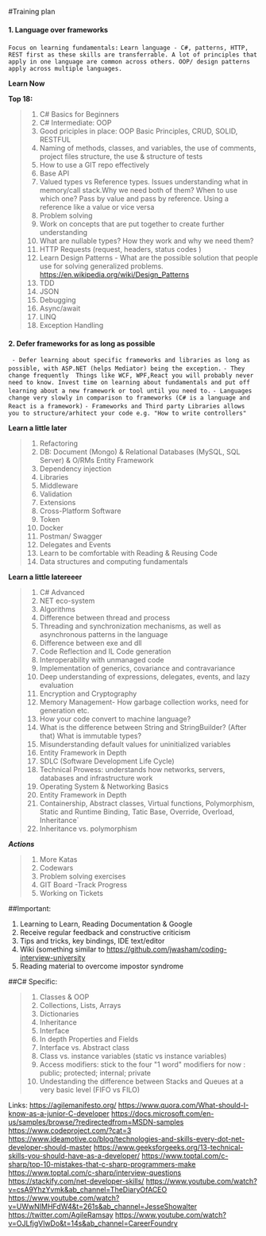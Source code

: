 #Training plan

#### 1. Language over frameworks 

`Focus on learning fundamentals:`
`Learn language - C#, patterns, HTTP, REST first as these skills are transferrable. A lot of principles that apply in one language are common across others. OOP/ design patterns apply across multiple languages.`

**Learn Now**

**Top 18:**
>   1. C# Basics for Beginners 
>   2. C# Intermediate: OOP
>   3. Good priciples in place: OOP Basic Principles, CRUD, SOLID, RESTFUL
>   4. Naming of methods, classes, and variables, the use of comments, project files structure, the use & structure of tests 
>   5. How to use a GIT repo effectively
>   6. Base API 
>   7. Valued types vs Reference types. Issues understanding what in memory/call stack.Why we need both of them? When to use which one? Pass by value and pass by reference. Using a reference like a value or vice versa
>   8. Problem solving
>   9. Work on concepts that are put together to create further understanding
>   10. What are nullable types? How they work and why we need them?
>   11. HTTP Requests (request, headers, status codes )
>   12. Learn Design Patterns - What are the possible solution that people use for solving generalized problems. https://en.wikipedia.org/wiki/Design_Patterns
>   13. TDD
>   14. JSON
>   15. Debugging
>   16. Async/await
>   17. LINQ
>   18. Exception Handling

#### 2. Defer frameworks for as long as possible
` - Defer learning about specific frameworks and libraries as long as possible, with ASP.NET (helps Mediator) being the exception.`
`- They change frequently  Things like WCF, WPF,React you will probably never need to know. Invest time on learning about fundamentals and put off learning about a new framework or tool until you need to.`
`- Languages change very slowly in comparison to frameworks (C# is a language and React is a framework)`
`- Frameworks and Third party Libraries allows you to structure/arhitect your code e.g. "How to write controllers" `

**Learn a little later**
>   1. Refactoring
>   2. DB: Document (Mongo) & Relational Databases (MySQL, SQL Server) & O/RMs Entity Framework 
>   3. Dependency injection
>   4. Libraries
>   5. Middleware 
>   6. Validation
>   7. Extensions
>   8. Cross-Platform Software
>   9. Token
>   10. Docker
>   11. Postman/ Swagger
>   12. Delegates and Events
>   13. Learn to be comfortable with Reading & Reusing Code
>   14. Data structures and computing fundamentals  

**Learn a little latereeer**

>   1. C# Advanced 
>   2. NET eco-system
>   3. Algorithms
>   4. Difference between thread and process
>   5. Threading and synchronization mechanisms, as well as asynchronous patterns in the language
>   6. Difference between exe and dll
>   7. Code Reflection and IL Code generation
>   8. Interoperability with unmanaged code
>   9. Implementation of generics, covariance and contravariance
>   10. Deep understanding of expressions, delegates, events, and lazy evaluation
>   11. Encryption and Cryptography
>   12. Memory Management- How garbage collection works, need for generation etc.
>   13. How your code convert to machine language?  
>   14. What is the difference between String and StringBuilder? (After that) What is immutable types?
>   15. Misunderstanding default values for uninitialized variables
>   16. Entity Framework in Depth
>   17.  SDLC (Software Development Life Cycle) 
>   18. Technical Prowess: understands how networks, servers, databases and infrastructure work
>   19. Operating System & Networking Basics
>   20. Entity Framework in Depth
>   21. Containership, Abstract classes, Virtual functions, Polymorphism, Static and Runtime Binding, Tatic Base, Override, Overload, Inheritance`
>   22. Inheritance vs. polymorphism

***Actions***

> 1. More Katas
> 2. Codewars   
> 3. Problem solving exercises
> 4.  GIT Board -Track Progress
> 5. Working on Tickets 

##Important:
 1. Learning to Learn, Reading Documentation & Google
 2. Receive regular feedback and constructive criticism
 3. Tips and tricks, key bindings, IDE text/editor
 4. Wiki (something similar to https://github.com/jwasham/coding-interview-university
 5. Reading material to overcome impostor syndrome 

##C# Specific:  
>   1. Classes & OOP
>   2. Collections, Lists, Arrays
>   3. Dictionaries
>   4. Inheritance 
>   5. Interface
>   6. In depth Properties and Fields
>   7. Interface vs. Abstract class
>   8. Class vs. instance variables (static vs instance variables)
>   9. Access modifiers: stick to the four "1 word" modifiers for now : public; protected; internal; private
>   10. Undestanding the difference between Stacks and Queues at a very basic level (FIFO vs FILO)


Links:
https://agilemanifesto.org/
https://www.quora.com/What-should-I-know-as-a-junior-C-developer
https://docs.microsoft.com/en-us/samples/browse/?redirectedfrom=MSDN-samples
https://www.codeproject.com/?cat=3
https://www.ideamotive.co/blog/technologies-and-skills-every-dot-net-developer-should-master
https://www.geeksforgeeks.org/13-technical-skills-you-should-have-as-a-developer/
https://www.toptal.com/c-sharp/top-10-mistakes-that-c-sharp-programmers-make
https://www.toptal.com/c-sharp/interview-questions
https://stackify.com/net-developer-skills/
https://www.youtube.com/watch?v=csA9YhzYvmk&ab_channel=TheDiaryOfACEO
https://www.youtube.com/watch?v=UWwNIMHFdW4&t=261s&ab_channel=JesseShowalter
https://twitter.com/AgileRamsay
https://www.youtube.com/watch?v=OJLfjgVlwDo&t=14s&ab_channel=CareerFoundry
